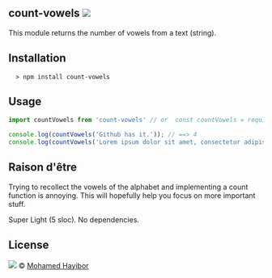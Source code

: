 count-vowels ![](https://img.shields.io/badge/status-stable-green.svg)
----
This module returns the number of vowels from a text (string).

## Installation
```
  > npm install count-vowels
```

## Usage

```js
import countVowels from 'count-vowels' // or  const countVowels = require('count-vowels')

console.log(countVowels('Github has it.')); // ==> 4
console.log(countVowels('Lorem ipsum dolor sit amet, consectetur adipiscing elit.')); // ==> 19
```

## Raison d'être
Trying to recollect the vowels of the alphabet and implementing a count function is annoying. This will hopefully help you focus on more important stuff.

Super Light (5 sloc). No dependencies.

## License
![](https://img.shields.io/badge/license-MIT-blue.svg) © [Mohamed Hayibor](https://github.com/mohamedhayibor)
